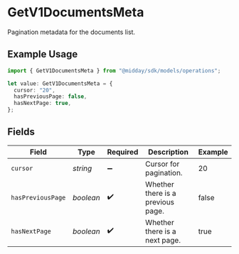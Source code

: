 # GetV1DocumentsMeta

Pagination metadata for the documents list.

## Example Usage

```typescript
import { GetV1DocumentsMeta } from "@midday/sdk/models/operations";

let value: GetV1DocumentsMeta = {
  cursor: "20",
  hasPreviousPage: false,
  hasNextPage: true,
};
```

## Fields

| Field                             | Type                              | Required                          | Description                       | Example                           |
| --------------------------------- | --------------------------------- | --------------------------------- | --------------------------------- | --------------------------------- |
| `cursor`                          | *string*                          | :heavy_minus_sign:                | Cursor for pagination.            | 20                                |
| `hasPreviousPage`                 | *boolean*                         | :heavy_check_mark:                | Whether there is a previous page. | false                             |
| `hasNextPage`                     | *boolean*                         | :heavy_check_mark:                | Whether there is a next page.     | true                              |